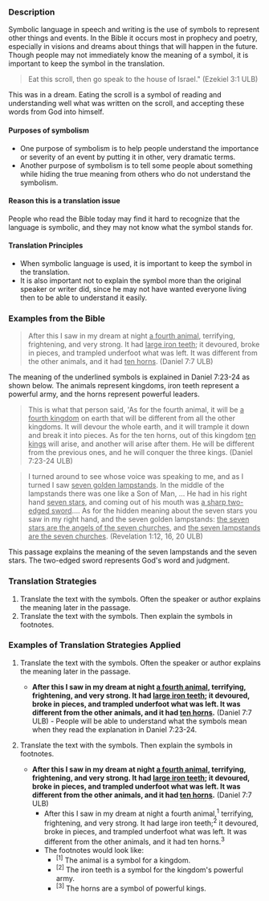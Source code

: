 

### Description

Symbolic language in speech and writing is the use of symbols to represent other things and events. In the Bible it occurs most in prophecy and poetry, especially in visions and dreams about things that will happen in the future. Though people may not immediately know the meaning of a symbol, it is important to keep the symbol in the translation.

>Eat this scroll, then go speak to the house of Israel." (Ezekiel 3:1 ULB) 

This was in a dream. Eating the scroll is a symbol of reading and understanding well what was written on the scroll, and accepting these words from God into himself.

#### Purposes of symbolism

- One purpose of symbolism is to help people understand the importance or severity of an event by putting it in other, very dramatic terms. 
- Another purpose of symbolism is to tell some people about something while hiding the true meaning from others who do not understand the symbolism.

#### Reason this is a translation issue  
People who read the Bible today may find it hard to recognize that the language is symbolic, and they may not know what the symbol stands for.

#### Translation Principles  

- When symbolic language is used, it is important to keep the symbol in the translation. 
- It is also important not to explain the symbol more than the original speaker or writer did, since he may not have wanted everyone living then to be able to understand it easily.

### Examples from the Bible

>After this I saw in my dream at night <u>a fourth animal</u>, terrifying, frightening, and very strong. It had <u>large iron teeth</u>; it devoured, broke in pieces, and trampled underfoot what was left. It was different from the other animals, and it had <u>ten horns</u>. (Daniel 7:7 ULB)

The meaning of the underlined symbols is explained in Daniel 7:23-24 as shown below. The animals represent kingdoms, iron teeth represent a powerful army, and the horns represent powerful leaders.

>This is what that person said, 'As for the fourth animal, it will be <u>a fourth kingdom</u>  on earth that will be different from all the other kingdoms. It will devour the whole earth, and it will trample it down and break it into pieces. As for the ten horns, out of this kingdom <u>ten kings</u>  will arise, and another will arise after them. He will be different from the previous ones, and he will conquer the three kings. (Daniel 7:23-24 ULB)

<blockquote>I turned around to see whose voice was speaking to me, and as I turned I saw <u>seven golden lampstands</u>. In the middle of the lampstands there was one like a Son of Man, … He had in his right hand <u>seven stars</u>, and coming out of his mouth was <u>a sharp two-edged sword</u>…. As for the hidden meaning about the seven stars you saw in my right hand, and the seven golden lampstands: <u>the seven stars are the angels of the seven churches</u>, and <u>the seven lampstands are the seven churches</u>. (Revelation 1:12, 16, 20 ULB) </blockquote>

This passage explains the meaning of the seven lampstands and the seven stars. The two-edged sword represents God's word and judgment.

### Translation Strategies

1. Translate the text with the symbols. Often the speaker or author explains the meaning later in the passage.
1. Translate the text with the symbols. Then explain the symbols in footnotes.

### Examples of Translation Strategies Applied

1. Translate the text with the symbols. Often the speaker or author explains the meaning later in the passage.

    * **After this I saw in my dream at night <u>a fourth animal</u>, terrifying, frightening, and very strong. It had <u>large iron teeth</u>; it devoured, broke in pieces, and trampled underfoot what was left. It was different from the other animals, and it had <u>ten horns</u>.**  (Daniel 7:7 ULB) - People will be able to understand what the symbols mean when they read the explanation in Daniel 7:23-24.

2. Translate the text with the symbols. Then explain the symbols in footnotes.

    * **After this I saw in my dream at night <u>a fourth animal</u>, terrifying, frightening, and very strong. It had <u>large iron teeth</u>; it devoured, broke in pieces, and trampled underfoot what was left. It was different from the other animals, and it had <u>ten horns</u>.**  (Daniel 7:7 ULB)
        * After this I saw in my dream at night a fourth animal,<sup>1</sup>   terrifying, frightening, and very strong. It had large iron teeth;<sup>2</sup>   it devoured, broke in pieces, and trampled underfoot what was left. It was different from the other animals, and it had ten horns.<sup>3</sup> 
        * The footnotes would look like:
            * <sup>[1]</sup>  The animal is a symbol for a kingdom. 
            * <sup>[2]</sup>  The iron teeth is a symbol for the kingdom's powerful army.  
            * <sup>[3]</sup>  The horns are a symbol of powerful kings.

